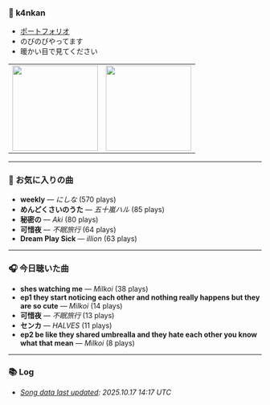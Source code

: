 

### 🫠  k4nkan
- [ポートフォリオ](https://kanta.it.com/)  
- のびのびやってます  
- 暖かい目で見てください  

<table>
    <tr>
    <td>
        <a href="https://github.com/k4nkan">
            <img height="170px" src="https://github-readme-stats.vercel.app/api?username=k4nkan&count_private=true&show_icons=true" />
        </a>
    </td>
    <td>
        <a href="https://github.com/k4nkan">
            <img height="170px" src="https://github-readme-stats.vercel.app/api/top-langs/?username=k4nkan&layout=compact" />
        </a>
    </td>
    </tr>
</table>

---
### 🎵 お気に入りの曲

- **weekly** — *にしな* (570 plays)
- **めんどくさいのうた** — *五十嵐ハル* (85 plays)
- **秘密の** — *Aki* (80 plays)
- **可惜夜** — *不眠旅行* (64 plays)
- **Dream Play Sick** — *illion* (63 plays)

---

### 🎧 今日聴いた曲

- **shes watching me** — *Milkoi* (38 plays)
- **ep1 they start noticing each other and nothing really happens but they are so cute** — *Milkoi* (14 plays)
- **可惜夜** — *不眠旅行* (13 plays)
- **センカ** — *HALVES* (11 plays)
- **ep2 be like they shared umbrealla and they hate each other you know what that mean** — *Milkoi* (8 plays)

---

### 📚 Log

- _[Song data last updated](https://github.com/k4nkan/k4nkan/actions): 2025.10.17 14:17 UTC_
